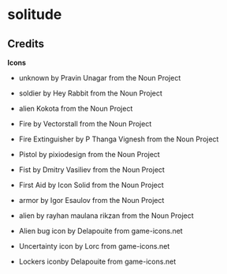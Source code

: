 # solitude



## Credits

**Icons**
* unknown by Pravin Unagar from the Noun Project
* soldier by Hey Rabbit from the Noun Project
* alien Kokota from the Noun Project
* Fire by Vectorstall from the Noun Project
* Fire Extinguisher by P Thanga Vignesh from the Noun Project
* Pistol by pixiodesign from the Noun Project
* Fist by Dmitry Vasiliev from the Noun Project
* First Aid by Icon Solid from the Noun Project
* armor by Igor Esaulov from the Noun Project
* alien by rayhan maulana rikzan from the Noun Project

* Alien bug icon by Delapouite from game-icons.net
* Uncertainty icon by Lorc from game-icons.net
* Lockers iconby Delapouite  from game-icons.net
